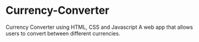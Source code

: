 # Currency-Converter
Currency Converter using HTML, CSS and Javascript
A web app that allows users to convert between different currencies.

